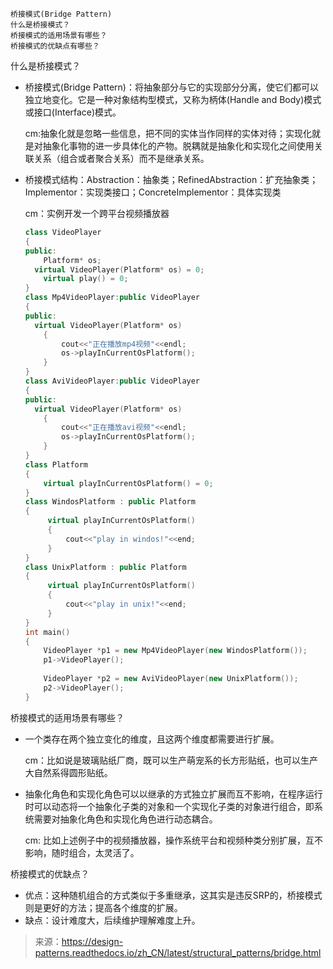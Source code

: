 ```
桥接模式(Bridge Pattern)
什么是桥接模式？
桥接模式的适用场景有哪些？
桥接模式的优缺点有哪些？
```

什么是桥接模式？

* 桥接模式(Bridge Pattern)：将抽象部分与它的实现部分分离，使它们都可以独立地变化。它是一种对象结构型模式，又称为柄体(Handle and Body)模式或接口(Interface)模式。

  cm:抽象化就是忽略一些信息，把不同的实体当作同样的实体对待；实现化就是对抽象化事物的进一步具体化的产物。脱耦就是抽象化和实现化之间使用关联关系（组合或者聚合关系）而不是继承关系。

* 桥接模式结构：Abstraction：抽象类；RefinedAbstraction：扩充抽象类；Implementor：实现类接口；ConcreteImplementor：具体实现类

  cm：实例开发一个跨平台视频播放器

  ```C++
  class VideoPlayer
  {
  public:
      Platform* os;
  	virtual VideoPlayer(Platform* os) = 0;
      virtual play() = 0;
  }
  class Mp4VideoPlayer:public VideoPlayer
  {
  public:
  	virtual VideoPlayer(Platform* os)
      {
          cout<<"正在播放mp4视频"<<endl;
          os->playInCurrentOsPlatform();
      }
  }
  class AviVideoPlayer:public VideoPlayer
  {
  public:
  	virtual VideoPlayer(Platform* os)
      {
          cout<<"正在播放avi视频"<<endl;
          os->playInCurrentOsPlatform();
      }
  }
  class Platform
  {
      virtual playInCurrentOsPlatform() = 0;
  }
  class WindosPlatform : public Platform
  {
       virtual playInCurrentOsPlatform()
       {
           cout<<"play in windos!"<<end;
       }
  }
  class UnixPlatform : public Platform
  {
       virtual playInCurrentOsPlatform()
       {
           cout<<"play in unix!"<<end;
       }
  }
  int main()
  {
      VideoPlayer *p1 = new Mp4VideoPlayer(new WindosPlatform());
      p1->VideoPlayer();
      
      VideoPlayer *p2 = new AviVideoPlayer(new UnixPlatform());
      p2->VideoPlayer();
  }
  ```

桥接模式的适用场景有哪些？

* 一个类存在两个独立变化的维度，且这两个维度都需要进行扩展。

  cm：比如说是玻璃贴纸厂商，既可以生产萌宠系的长方形贴纸，也可以生产大自然系得圆形贴纸。

* 抽象化角色和实现化角色可以以继承的方式独立扩展而互不影响，在程序运行时可以动态将一个抽象化子类的对象和一个实现化子类的对象进行组合，即系统需要对抽象化角色和实现化角色进行动态耦合。

  cm: 比如上述例子中的视频播放器，操作系统平台和视频种类分别扩展，互不影响，随时组合，太灵活了。

桥接模式的优缺点？

* 优点：这种随机组合的方式类似于多重继承，这其实是违反SRP的，桥接模式则是更好的方法；提高各个维度的扩展。
* 缺点：设计难度大，后续维护理解难度上升。

> 来源：https://design-patterns.readthedocs.io/zh_CN/latest/structural_patterns/bridge.html





























